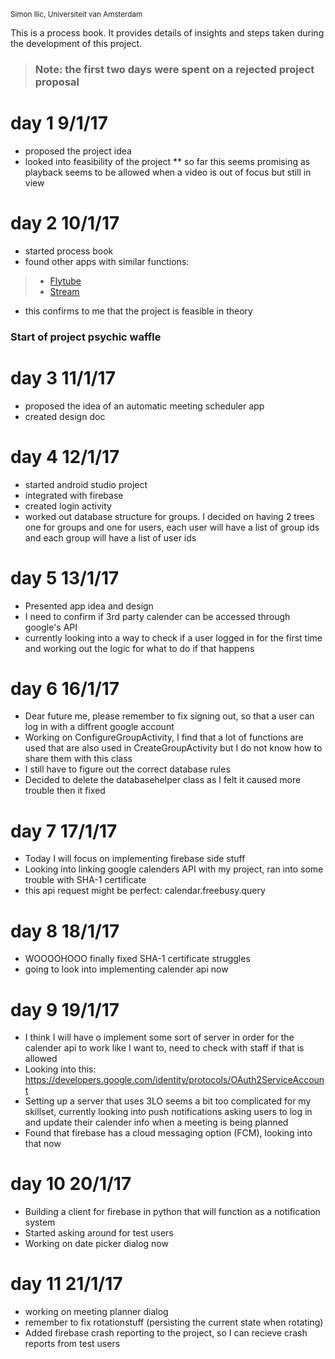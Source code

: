 <sub>Simon Ilic, Universiteit van Amsterdam</sub>

This is a process book. It provides details of insights and steps taken during the development of this project.

> ### Note: the first two days were spent on a rejected project proposal
# day 1 9/1/17
* proposed the project idea
* looked into feasibility of the project
** so far this seems promising as playback seems to be allowed when a video is out of focus but still in view
>
# day 2 10/1/17
* started process book
* found other apps with similar functions:
> * [Flytube](http://www.apkmirror.com/apk/flyperinc/flytube/flytube-1-01-rc4-release/flytube-1-01-rc4-android-apk-download/ "Flytube")
> * [Stream](https://play.google.com/store/apps/details?id=com.djit.apps.stream "Stream: player for youtube")
* this confirms to me that the project is feasible in theory

### Start of project psychic waffle

# day 3 11/1/17
* proposed the idea of an automatic meeting scheduler app
* created design doc

# day 4 12/1/17
* started android studio project
* integrated with firebase
* created login activity
* worked out database structure for groups. I decided on having 2 trees one for groups and one for users, each user will have a list of group ids and each group will have a list of user ids

# day 5 13/1/17
* Presented app idea and design
* I need to confirm if 3rd party calender can be accessed through google's API
* currently looking into a way to check if a user logged in for the first time and working out the logic for what to do if that happens

# day 6 16/1/17
* Dear future me, please remember to fix signing out, so that a user can log in with a diffrent google account
* Working on ConfigureGroupActivity, I find that a lot of functions are used that are also used in CreateGroupActivity but I do not know how to share them with this class
* I still have to figure out the correct database rules
* Decided to delete the databasehelper class as I felt it caused more trouble then it fixed

# day 7 17/1/17
* Today I will focus on implementing firebase side stuff
* Looking into linking google calenders API with my project, ran into some trouble with SHA-1 certificate
* this api request might be perfect: calendar.freebusy.query

# day 8 18/1/17
* WOOOOHOOO finally fixed SHA-1 certificate struggles
* going to look into implementing calender api now

# day 9 19/1/17
* I think I will have o implement some sort of server in order for the calender api to work like I want to, need to check with staff if that is allowed
* Looking into this: https://developers.google.com/identity/protocols/OAuth2ServiceAccount
* Setting up a server that uses 3LO seems a bit too complicated for my skillset, currently looking into push notifications asking users to log in and update their calender info when a meeting is being planned
* Found that firebase has a cloud messaging option (FCM), looking into that now

# day 10 20/1/17
* Building a client for firebase in python that will function as a notification system
* Started asking around for test users
* Working on date picker dialog now

# day 11 21/1/17
* working on meeting planner dialog
* remember to fix rotationstuff (persisting the current state when rotating)
* Added firebase crash reporting to the project, so I can recieve crash reports from test users